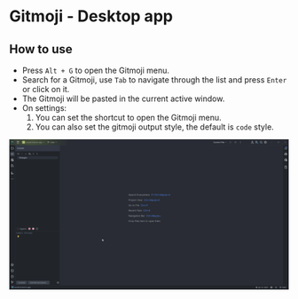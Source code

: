 # Gitmoji - Desktop app

## How to use

- Press `Alt + G` to open the Gitmoji menu.
- Search for a Gitmoji, use `Tab` to navigate through the list and press `Enter` or click on it.
- The Gitmoji will be pasted in the current active window.
- On settings:
    1. You can set the shortcut to open the Gitmoji menu.
    2. You can also set the gitmoji output style, the default is `code` style.


![gitmoji-desktop-app.gif](./src/assets/imgs/gitmoji-desktop-app.gif)

